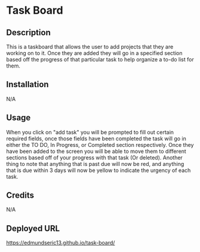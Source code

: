 # Task Board

## Description

This is a taskboard that allows the user to add projects that they are working on to it. Once they are added they will go in a specified section based off the progress of that particular task to help organize a to-do list for them.

## Installation

N/A

## Usage

When you click on "add task" you will be prompted to fill out certain required fields, once those fields have been completed the task will go in either the TO DO, In Progress, or Completed section respectively. Once they have been added to the screen you will be able to move them to different sections based off of your progress with that task (Or deleted). Another thing to note that anything that is past due will now be red, and anything that is due within 3 days will now be yellow to indicate the urgency of each task.

## Credits

N/A

## Deployed URL

https://edmundseric13.github.io/task-board/